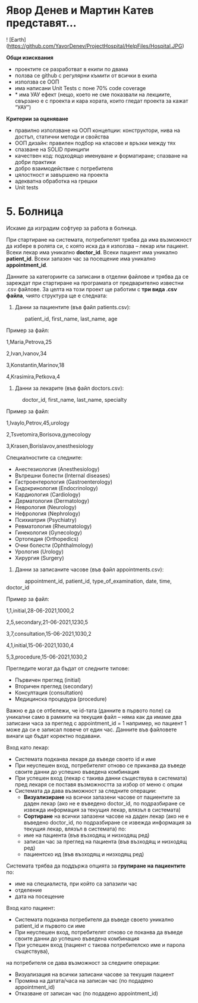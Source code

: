 # Явор Денев и Мартин Катев представят...
 ! [Earth] (https://github.com/YavorDenev/ProjectHospital/HelpFiles/Hospital.JPG)
 
 **Общи изисквания**

- проектите се разработват в екипи по двама
- ползва се github с регулярни къмити от всички в екипа
- използва се ООП
- има написани Unit Tests с поне 70% code coverage
- \* има УАУ ефект (нещо, което не сме показвали на лекциите, свързано е с проекта и кара хората, които гледат проекта за кажат “УАУ”)

**Критерии за оценяване**

- правилно използване на ООП концепции: конструктори, нива на достъп, статични методи и свойства
- ООП дизайн: правилен подбор на класове и връзки между тях
- спазване на SOLID принципи
- качествен код: подходящо именуване и форматиране; спазване на добри практики
- добро взаимодействие с потребителя
- цялостност и завършено на проекта
- адекватна обработка на грешки
- Unit tests
# 5. Болница 
Искаме да изградим софтуер за работа в болница. 

При стартиране на системата, потребителят трябва да има възможност да избере в ролята си, с която иска да я използва – лекар или пациент. Всеки лекар има уникално **doctor\_id**. Всеки пациент има уникално **patient\_id**. Всеки запазен час за посещение има уникално **appointment\_id**. 

Данните за категориите са записани в отделни файлове и трябва да се зареждат при стартиране на програмата от предварително известни .csv файлове. За целта на този проект ще работим с **три вида .csv файла**, чиято структура ще е следната: 

1. Данни за пациентите (във файл patients.csv): 

`       `patient\_id,   first\_name,   last\_name,   age

Пример за файл:

1,Maria,Petrova,25

2,Ivan,Ivanov,34

3,Konstantin,Marinov,18

4,Krasimira,Petkova,4

1. Данни за лекарите (във файл doctors.csv):

`      `doctor\_id,   first\_name,   last\_name,   specialty

Пример за файл: 

1,Ivaylo,Petrov,45,urology

2,Tsvetomira,Borisova,gynecology

3,Krasen,Borislavov,anesthesiology

Специалностите са следните:

- Анестезиология (Anesthesiology)
- Вътрешни болести (Internal diseases)
- Гастроентерология (Gastroenterology)
- Ендокринология (Endocrinology)
- Кардиология (Cardiology)
- Дерматология (Dermatology)
- Неврология (Neurology)
- Нефрология (Nephrology)
- Психиатрия (Psychiatry)
- Ревматология (Rheumatology)
- Гинекология (Gynecology)
- Ортопедия (Orthopedics)
- Очни болести (Ophthalmology)
- Урология (Urology)
- Хирургия (Surgery)

1. Данни за записаните часове (във файл appointments.csv):

`       `appointment\_id,    patient\_id,    type\_of\_examination,    date,    time,   doctor\_id 

Пример за файл: 

1,1,initial,28-06-2021,1000,2

2,5,secondary,21-06-2021,1230,5

3,7,consultation,15-06-2021,1030,2

4,1,initial,15-06-2021,1030,4

5,3,procedure,15-06-2021,1030,2

Прегледите могат да бъдат от следните типове:

- Първичен преглед (initial)
- Вторичен преглед (secondary)
- Консултация (consultation)
- Медицинска процедура (procedure)


Важно е да се отбележи, че id-тата (данните в първото поле) са уникални само в рамките на текущия файл – няма как да имаме два записани часа за преглед с appointment\_id = 1 например, но пациент 1 може да си е записал повече от един час. Данните във файловете винаги ще бъдат коректно подавани. 


Вход като лекар:

- Системата подканва лекаря да въведе своето id и име 
- При неуспешен вход, потребителят отново се приканва да въведе своите данни до успешно въведена комбинация
- При успешен вход (лекар с такива данни съществува в системата) пред лекаря се поставя възможността за избор от меню с опции
- Системата да дава възможност за следните операции: 
  - **Визуализиране** на всички запазени часове от пациентите за даден лекар (ако не е въведено doctor\_id, по подразбиране се извежда информация за текущия лекар, влязъл в системата)
  - **Сортиране** на всички запазени часове на даден лекар (ако не е въведено doctor\_id, по подразбиране се извежда информация за текущия лекар, влязъл в системата) по:
  - име на пациента (във възходящ и низходящ ред)
  - записан час за преглед на пациента (във възходящ и низходящ ред)
  - пациентско ид (във възходящ и низходящ ред)

Системата трябва да поддържа опцията за **групиране на пациентите** по:

- име на специалиста, при който са запазили час
- отделение
- дата на посещение



Вход като пациент:

- Системата подканва потребителя да въведе своето уникално patient\_id и първото си име 
- При неуспешен вход, потребителят отново се поканва да въведе своите данни до успешно въведена комбинация
- При успешен вход (пациент с такова потребителско име и парола съществува), 

на потребителя се дава възможност за следните операции: 

- Визуализация на всички записани часове за текущия пациент
- Промяна на датата/часа на записан час (по подадено appointment\_id)
- Отказване от записан час (по подадено appointment\_id)
